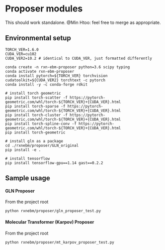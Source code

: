# Proposer modules
This should work standalone. @Min Htoo: feel free to merge as appropriate.


## Environmental setup
    TORCH_VER=1.6.0
    CUDA_VER=cu102
    CUDA_VER2=10.2 # identical to CUDA_VER, just formatted differently 
    
    conda create -n rxn-ebm-proposer python=3.6 scipy typing
    conda activate rxn-ebm-proposer
    conda install pytorch=${TORCH_VER} torchvision cudatoolkit=${CUDA_VER2} torchtext -c pytorch
    conda install -y -c conda-forge rdkit 
    
    # install torch geometric
    pip install torch-scatter -f https://pytorch-geometric.com/whl/torch-${TORCH_VER}+{CUDA_VER}.html
    pip install torch-sparse -f https://pytorch-geometric.com/whl/torch-${TORCH_VER}+{CUDA_VER}.html
    pip install torch-cluster -f https://pytorch-geometric.com/whl/torch-${TORCH_VER}+{CUDA_VER}.html
    pip install torch-spline-conv -f https://pytorch-geometric.com/whl/torch-${TORCH_VER}+{CUDA_VER}.html
    pip install torch-geometric
    
    # install gln as a package
    cd ./rxnebm/proposer/GLN_original
    pip install -e .
    
    # install tensorflow
    pip install tensorflow-gpu==1.14 gast==0.2.2

## Sample usage
#### GLN Proposer
From the project root

    python rxnebm/proposer/gln_proposer_test.py

#### Molecular Transformer (Karpov) Proposer
From the project root

    python rxnebm/proposer/mt_karpov_proposer_test.py
